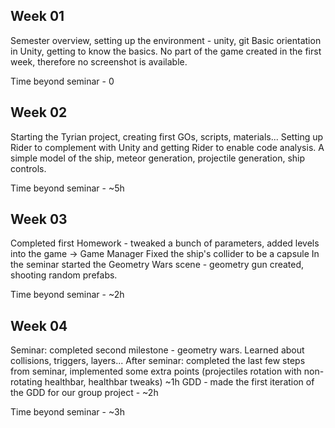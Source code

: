 ## Week 01
Semester overview, setting up the environment - unity, git
Basic orientation in Unity, getting to know the basics.
No part of the game created in the first week, therefore no screenshot is available.

Time beyond seminar - 0

## Week 02
Starting the Tyrian project, creating first GOs, scripts, materials...
Setting up Rider to complement with Unity and getting Rider to enable code analysis.
A simple model of the ship, meteor generation, projectile generation, ship controls.

Time beyond seminar - ~5h

## Week 03
Completed first Homework - tweaked a bunch of parameters, added levels into the game -> Game Manager
Fixed the ship's collider to be a capsule
In the seminar started the Geometry Wars scene - geometry gun created, shooting random prefabs.

Time beyond seminar - ~2h

## Week 04
Seminar: completed second milestone - geometry wars. Learned about collisions, triggers, layers...
After seminar: completed the last few steps from seminar, implemented some extra points (projectiles rotation with non-rotating healthbar, healthbar tweaks) ~1h
GDD - made the first iteration of the GDD for our group project - ~2h

Time beyond seminar - ~3h
